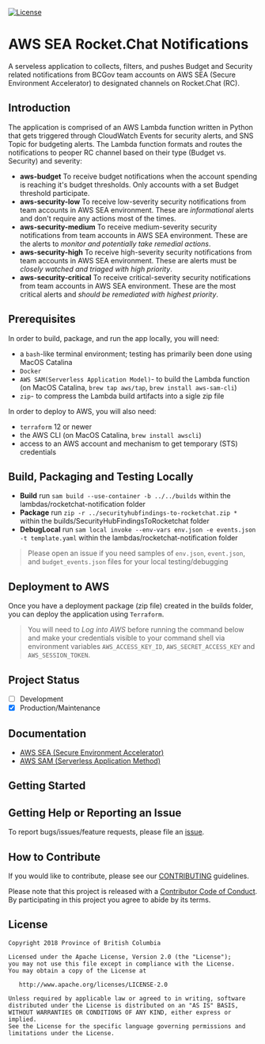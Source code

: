
[![License](https://img.shields.io/badge/License-Apache%202.0-blue.svg)](./LICENSE)

# AWS SEA Rocket.Chat Notifications

A serveless application to collects, filters, and pushes Budget and Security related notifications from BCGov team accounts on AWS SEA (Secure Environment Accelerator) to designated channels on Rocket.Chat (RC).  

## Introduction

The application is comprised of an AWS Lambda function written in Python that gets triggered through CloudWatch Events for security alerts, and SNS Topic for budgeting alerts.
The Lambda function formats and routes the notifications to peoper RC channel based on their type (Budget vs. Security) and severity: 

- **aws-budget** To receive budget notifications when the account spending is reaching it's budget thresholds. Only accounts with a set Budget threshold participate. 
- **aws-security-low** To receive low-severity security notifications from team accounts in AWS SEA environment. These are *informational* alerts and don't require any actions most of the times.
- **aws-security-medium** To receive medium-severity security notifications from team accounts in AWS SEA environment. These are the alerts to *monitor and potentially take remedial actions*.
- **aws-security-high** To receive high-severity security notifications from team accounts in AWS SEA environment. These are alerts must be *closely watched and triaged with high priority*.
- **aws-security-critical** To receive critical-severity security notifications from team accounts in AWS SEA environment. These are the most critical alerts and *should be remediated with highest priority*.

## Prerequisites

In order to build, package, and run the app locally, you will need:

- a `bash`-like terminal environment; testing has primarily been done using MacOS Catalina
- `Docker`
- `AWS SAM(Serverless Application Model)`- to build the Lambda function (on MacOS Catalina, ```brew tap aws/tap```, ```brew install aws-sam-cli```)
- `zip`- to compress the Lambda build artifacts into a sigle zip file

In order to deploy to AWS, you will also need:

- `terraform` 12 or newer
- the AWS CLI (on MacOS Catalina, ```brew install awscli```)
- access to an AWS account and mechanism to get temporary (STS) credentials

## Build, Packaging and Testing Locally

- **Build** run ```sam build --use-container -b ../../builds``` within the lambdas/rocketchat-notification folder
- **Package** run ```zip -r ../securityhubfindings-to-rocketchat.zip *``` within the builds/SecurityHubFindingsToRocketchat folder
- **DebugLocal** run ```sam local invoke --env-vars env.json -e events.json -t template.yaml``` within the lambdas/rocketchat-notification folder
> Please open an issue if you need samples of `env.json`, `event.json`, and `budget_events.json` files for your local testing/debugging

## Deployment to AWS

Once you have a deployment package (zip file) created in the builds folder, you can deploy the application using `Terraform`.

> You will need to *Log into AWS* before running the command below and make your credentials visible to your command shell via environment variables `AWS_ACCESS_KEY_ID`, `AWS_SECRET_ACCESS_KEY` and `AWS_SESSION_TOKEN`.

## Project Status
- [ ] Development
- [x] Production/Maintenance

## Documentation
<!--- Point to another readme or create a GitHub Pages (https://guides.github.com/features/pages/) --->
- [AWS SEA (Secure Environment Accelerator)](https://github.com/BCDevOps/aws-secure-environment-accelerator/blob/master/README.md)
- [AWS SAM (Serverless Application Method)](https://github.com/aws/aws-sam-cli)

## Getting Started
<!--- setup env vars, secrets, instructions... --->

## Getting Help or Reporting an Issue
<!--- Example below, modify accordingly --->
To report bugs/issues/feature requests, please file an [issue](../../issues).


## How to Contribute
<!--- Example below, modify accordingly --->
If you would like to contribute, please see our [CONTRIBUTING](./CONTRIBUTING.md) guidelines.

Please note that this project is released with a [Contributor Code of Conduct](./CODE_OF_CONDUCT.md). 
By participating in this project you agree to abide by its terms.


## License
<!--- Example below, modify accordingly --->
    Copyright 2018 Province of British Columbia

    Licensed under the Apache License, Version 2.0 (the "License");
    you may not use this file except in compliance with the License.
    You may obtain a copy of the License at

       http://www.apache.org/licenses/LICENSE-2.0

    Unless required by applicable law or agreed to in writing, software
    distributed under the License is distributed on an "AS IS" BASIS,
    WITHOUT WARRANTIES OR CONDITIONS OF ANY KIND, either express or implied.
    See the License for the specific language governing permissions and
    limitations under the License.
